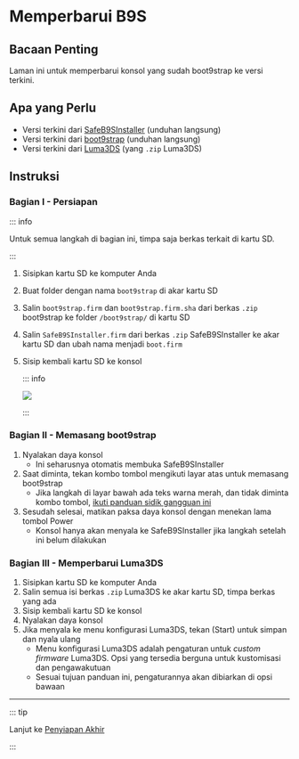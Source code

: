 # Memperbarui B9S

## Bacaan Penting

Laman ini untuk memperbarui konsol yang sudah boot9strap ke versi terkini.

## Apa yang Perlu

- Versi terkini dari [SafeB9SInstaller](https://github.com/d0k3/SafeB9SInstaller/releases/download/v0.0.7/SafeB9SInstaller-20170605-122940.zip) (unduhan langsung)
- Versi terkini dari [boot9strap](https://github.com/SciresM/boot9strap/releases/download/1.4/boot9strap-1.4.zip) (unduhan langsung)
- Versi terkini dari [Luma3DS](https://github.com/LumaTeam/Luma3DS/releases/latest) (yang `.zip` Luma3DS)

## Instruksi

### Bagian I - Persiapan

::: info

Untuk semua langkah di bagian ini, timpa saja berkas terkait di kartu SD.

:::

1. Sisipkan kartu SD ke komputer Anda
2. Buat folder dengan nama `boot9strap` di akar kartu SD
3. Salin `boot9strap.firm` dan `boot9strap.firm.sha` dari berkas `.zip` boot9strap ke folder `/boot9strap/` di kartu SD
4. Salin `SafeB9SInstaller.firm` dari berkas `.zip` SafeB9SInstaller ke akar kartu SD dan ubah nama menjadi `boot.firm`
5. Sisip kembali kartu SD ke konsol

   ::: info

   ![](/images/screenshots/updateb9s-root-layout.png)

   :::

### Bagian II - Memasang boot9strap

1. Nyalakan daya konsol
   - Ini seharusnya otomatis membuka SafeB9SInstaller
2. Saat diminta, tekan kombo tombol mengikuti layar atas untuk memasang boot9strap
   - Jika langkah di layar bawah ada teks warna merah, dan tidak diminta kombo tombol, [ikuti panduan sidik gangguan ini](troubleshooting-updating-b9s)
3. Sesudah selesai, matikan paksa daya konsol dengan menekan lama tombol Power
   - Konsol hanya akan menyala ke SafeB9SInstaller jika langkah setelah ini belum dilakukan

### Bagian III - Memperbarui Luma3DS

1. Sisipkan kartu SD ke komputer Anda
2. Salin semua isi berkas `.zip` Luma3DS ke akar kartu SD, timpa berkas yang ada
3. Sisip kembali kartu SD ke konsol
4. Nyalakan daya konsol
5. Jika menyala ke menu konfigurasi Luma3DS, tekan (Start) untuk simpan dan nyala ulang
   - Menu konfigurasi Luma3DS adalah pengaturan untuk _custom firmware_ Luma3DS. Opsi yang tersedia berguna untuk kustomisasi dan pengawakutuan
   - Sesuai tujuan panduan ini, pengaturannya akan dibiarkan di opsi bawaan

___

::: tip

Lanjut ke [Penyiapan Akhir](finalizing-setup)

:::
